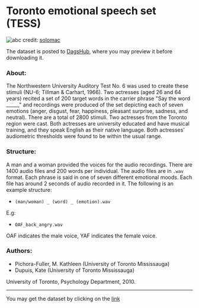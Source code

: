# Toronto emotional speech set (TESS)

![abc](https://images.unsplash.com/photo-1512626120412-faf41adb4874?ixid=MnwxMjA3fDB8MHxwaG90by1wYWdlfHx8fGVufDB8fHx8&ixlib=rb-1.2.1&auto=format&fit=crop&w=1170&q=80)
credit: [solomac](https://unsplash.com/@solomac)

The dataset is posted to [DagsHub](https://dagshub.com/hazalkl/Toronto-emotional-speech-set-TESS), where you may preview it before downloading it.

### About:
The Northwestern University Auditory Test No. 6 was used to create these stimuli (NU-6; Tillman & Carhart, 1966). Two actresses (aged 26 and 64 years) recited a set of 200 target words in the carrier phrase "Say the word _____," and recordings were produced of the set depicting each of seven emotions (anger, disgust, fear, happiness, pleasant surprise, sadness, and neutral). There are a total of 2800 stimuli.
Two actresses from the Toronto region were cast. Both actresses are university educated and have musical training, and they speak English as their native language. Both actresses' audiometric thresholds were found to be within the usual range.

### Structure:
A man and a woman provided the voices for the audio recordings. There are 1400 audio files and 200 words per individual. The audio files are in `.wav` format. Each phrase is said in one of seven different emotional moods. Each file has around 2 seconds of audio recorded in it. The following is an example structure:
+ `(man/woman) _ (word) _ (emotion).wav`

E.g:
+ `OAF_back_angry.wav`

OAF indicates the male voice, YAF indicates the female voice.

### Authors:
- Pichora-Fuller, M. Kathleen (University of Toronto Mississauga)
- Dupuis, Kate (University of Toronto Mississauga) 

University of Toronto, Psychology Department, 2010.

---
You may get the dataset by clicking on the [link](https://dataverse.scholarsportal.info/dataset.xhtml?persistentId=doi%3A10.5683%2FSP2%2FE8H2MF)


